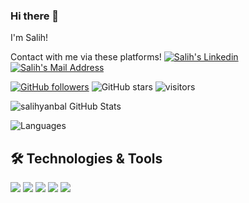 ### Hi there 👋
I'm Salih!

Contact with me via these platforms! 
 <a href="https://www.linkedin.com/in/salih-yanbal-793916196/" target="_blank" rel="nofollow"><img alt="Salih's Linkedin" src="https://img.shields.io/badge/LinkedIn-0077B5?style=for-the-badge&logo=linkedin&logoColor=white" /></a>
 <a href="mailto:salixynbl@gmail.com" target="_blank" rel="nofollow"><img alt="Salih's Mail Address" src="https://img.shields.io/badge/Gmail-D14836?style=for-the-badge&logo=gmail&logoColor=white" /></a>

[![GitHub followers](https://img.shields.io/github/followers/salihyanbal?style=social)](https://github.com/salihyanbal?tab=followers)
![GitHub stars](https://img.shields.io/github/stars/salihyanbal?style=social)
![visitors](https://img.shields.io/badge/dynamic/json?color=informational&label=visitor%20count&query=value&url=https%3A%2F%2Fapi.countapi.xyz%2Fhit%2Fsalihyanbal.salihyanbal%2Freadme)

![salihyanbal GitHub Stats](https://github-readme-stats.vercel.app/api?username=salihyanbal&show_icons=true&hide=contribs,prs&cache_seconds=86400&theme=dark)


![Languages](https://github-readme-stats.vercel.app/api/top-langs/?username=salihyanbal&layout=compact&theme=dark)

## 🛠 Technologies & Tools 
<img src="https://img.shields.io/badge/C%23-5C2D91?style=for-the-badge&logo=c-sharp&logoColor=white"></img>
<img src="https://img.shields.io/badge/.NET-5C2D91?style=for-the-badge&logo=.net&logoColor=white"></img>
<img src="https://img.shields.io/badge/.NETCore-5C2D91?style=for-the-badge&logo=.net&logoColor=white"></img>
<img src="https://img.shields.io/badge/Microsoft_SQL_Server-CC2927?style=for-the-badge&logo=microsoft-sql-server&logoColor=white"></img>
<img src="https://img.shields.io/badge/Java-red?style=for-the-badge&logo=Java&logoColor=white"></img>

<!--
**salihyanbal/salihyanbal** is a ✨ _special_ ✨ repository because its `README.md` (this file) appears on your GitHub profile.

Here are some ideas to get you started:

- 🔭 I’m currently working on ...
- 🌱 I’m currently learning ...
- 👯 I’m looking to collaborate on ...
- 🤔 I’m looking for help with ...
- 💬 Ask me about ...
- 📫 How to reach me: ...
- 😄 Pronouns: ...
- ⚡ Fun fact: ...
-->
